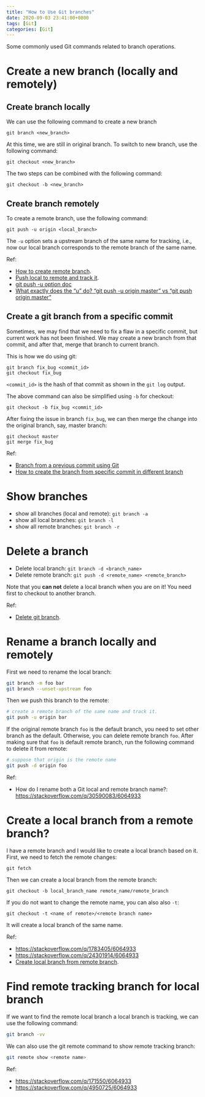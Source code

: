 ```yaml
---
title: "How to Use Git branches"
date: 2020-09-03 23:41:00+0800
tags: [Git]
categories: [Git]
---
```


Some commonly used Git commands related to branch operations.

<!--more-->

# Create a new branch (locally and remotely)

## Create branch locally

We can use the following command to create a new branch

```
git branch <new_branch>
```

At this time, we are still in original branch. To switch to new branch, use the
following command:

```
git checkout <new_branch>
```

The two steps can be combined with the following command:

```
git checkout -b <new_branch>
```

## Create branch remotely

To create a remote branch, use the following command:

```
git push -u origin <local_branch>
```

The `-u` option sets a upstream branch of the same name for tracking, i.e., now
our local branch corresponds to the remote branch of the same name.


Ref:

+ [How to create remote branch](https://stackoverflow.com/q/1519006/6064933).
+ [Push local to remote and track it](https://stackoverflow.com/a/6232535/6064933).
+ [git push -u option doc](https://git-scm.com/docs/git-push#Documentation/git-push.txt--u)
+ [What exactly does the “u” do? “git push -u origin master” vs “git push origin master”](https://stackoverflow.com/q/5697750/6064933)

## Create a git branch from a specific commit

Sometimes, we may find that we need to fix a flaw in a specific commit, but
current work has not been finished. We may create a new branch from that commit,
and after that, merge that branch to current branch.

This is how we do using git:

```
git branch fix_bug <commit_id>
git checkout fix_bug
```

`<commit_id>` is the hash of that commit as shown in the `git log` output.

The above command can also be simplified using `-b` for checkout:

```
git checkout -b fix_bug <commit_id>
```

After fixing the issue in branch `fix_bug`, we can then merge the change into
the original branch, say, master branch:

```
git checkout master
git merge fix_bug
```

Ref:

+ [Branch from a previous commit using Git](https://stackoverflow.com/q/2816715/6064933)
+ [How to create the branch from specific commit in different branch](https://stackoverflow.com/q/8483983/6064933)

# Show branches

+ show all branches (local and remote): `git branch -a`
+ show all local branches: `git branch -l`
+ show all remote branches: `git branch -r`

# Delete a branch

+ Delete local branch: `git branch -d <branch_name>`
+ Delete remote branch: `git push -d <remote_name> <remote_branch>`

Note that you **can not** delete a local branch when you are on it! You need
first to checkout to another branch.

Ref:

+ [Delete git branch](https://stackoverflow.com/q/2003505/6064933).

# Rename a branch locally and remotely

First we need to rename the local branch:

```bash
git branch -m foo bar
git branch --unset-upstream foo
```

Then we push this branch to the remote:

```bash
# create a remote branch of the same name and track it.
git push -u origin bar
```

If the original remote branch `foo` is the default branch, you need to set
other branch as the default. Otherwise, you can delete remote branch `foo`.
After making sure that `foo` is default remote branch, run the following
command to delete it from remote:

```bash
# suppose that origin is the remote name
git push -d origin foo
```

Ref:

+ How do I rename both a Git local and remote branch name?: https://stackoverflow.com/q/30590083/6064933

# Create a local branch from a remote branch?

I have a remote branch and I would like to create a local branch based on it.
First, we need to fetch the remote changes:

```
git fetch
```

Then we can create a local branch from the remote branch:

```
git checkout -b local_branch_name remote_name/remote_branch
```

If you do not want to change the remote name, you can also also `-t`:

```
git checkout -t <name of remote>/<remote branch name>
```

It will create a local branch of the same name.

Ref:

+ https://stackoverflow.com/q/1783405/6064933
+ https://stackoverflow.com/q/24301914/6064933
+ [Create local branch from remote branch](https://stackoverflow.com/a/48840672/6064933).

# Find remote tracking branch for local branch

If we want to find the remote local branch a local branch is tracking, we can use the following command:

```bash
git branch -vv
```

We can also use the git remote command to show remote tracking branch:

```bash
git remote show <remote name>
```

Ref:

+ https://stackoverflow.com/q/171550/6064933
+ https://stackoverflow.com/q/4950725/6064933

